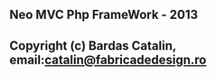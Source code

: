 Neo MVC Php FrameWork - 2013
--------------------------------------------------------
Copyright (c) Bardas Catalin, email:catalin@fabricadedesign.ro
---------------------------------------------------------- 
